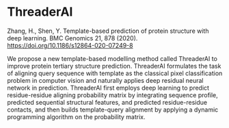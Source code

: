 # ThreaderAI
Zhang, H., Shen, Y. Template-based prediction of protein structure with deep learning. BMC Genomics 21, 878 (2020). https://doi.org/10.1186/s12864-020-07249-8


We propose a new template-based modelling method called ThreaderAI to improve protein tertiary structure prediction. ThreaderAI formulates the task of aligning query sequence with template as the classical pixel classification problem in computer vision and naturally applies deep residual neural network in prediction. ThreaderAI first employs deep learning to predict residue-residue aligning probability matrix by integrating sequence profile, predicted sequential structural features, and predicted residue-residue contacts, and then builds template-query alignment by applying a dynamic programming algorithm on the probability matrix.
